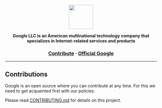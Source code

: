 <p align="center">
  <img src="https://www.google.com/images/branding/googlelogo/1x/googlelogo_color_272x92dp.png" height="80" />
</p>

<p align="center">
  <strong>Google LLC is an American multinational technology company that specializes in Internet-related services and products</strong>
</p>

<h3 align="center">
  <a href="">Contribute</a>
  <span> · </span>
  <a href="https://google.com">Official Google</a>
</h3>

---

## Contributions

Google is an open source where you can contribute at any time. For this we need to get acquainted first with our policies.

Please read [CONTRIBUTING.md](CONTRIBUTING.md) for details on this project.
